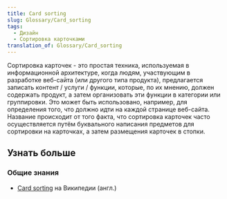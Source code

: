 ```yaml
---
title: Card sorting
slug: Glossary/Card_sorting
tags:
  - Дизайн
  - Сортировка карточками
translation_of: Glossary/Card_sorting
---
```


Сортировка карточек - это простая техника, используемая в информационной архитектуре, когда людям, участвующим в разработке веб-сайта (или другого типа продукта), предлагается записать контент / услуги / функции, которые, по их мнению, должен содержать продукт, а затем организовать эти функции в категории или группировки. Это может быть использовано, например, для определения того, что должно идти на каждой странице веб-сайта. Название происходит от того факта, что сортировка карточек часто осуществляется путём буквального написания предметов для сортировки на карточках, а затем размещения карточек в стопки.

## Узнать больше

### Общие знания

- [Card sorting](https://en.wikipedia.org/wiki/Card_sorting) на Википедии (англ.)
